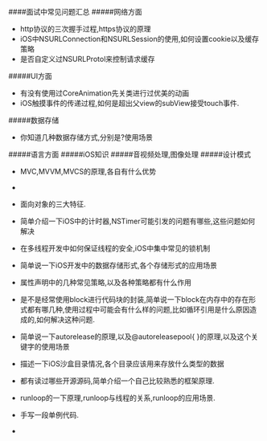 ####面试中常见问题汇总
#####网络方面
 * http协议的三次握手过程,https协议的原理
 * iOS中NSURLConnection和NSURLSession的使用,如何设置cookie以及缓存策略
 * 是否自定义过NSURLProtol来控制请求缓存
 
#####UI方面
 * 有没有使用过CoreAnimation先关类进行过优美的动画
 * iOS触摸事件的传递过程,如何是超出父view的subView接受touch事件.
 
#####数据存储
 * 你知道几种数据存储方式,分别是?使用场景
 
#####语言方面
#####iOS知识
#####音视频处理,图像处理
#####设计模式
 * MVC,MVVM,MVCS的原理,各自有什么优势
 * 

* 面向对象的三大特征.
* 简单介绍一下iOS中的计时器,NSTimer可能引发的问题有哪些,这些问题如何解决
* 在多线程开发中如何保证线程的安全,iOS中集中常见的锁机制
* 简单说一下iOS开发中的数据存储形式,各个存储形式的应用场景
* 属性声明中的几种常见策略,以及各种策略都有什么作用
* 是不是经常使用block进行代码块的封装,简单说一下block在内存中的存在形式都有哪几种,使用过程中可能会有什么样的问题,比如循环引用是什么原因造成的,如何解决这种问题.
* 简单说一下autorelease的原理,以及@autoreleasepool{ }的原理,以及这个关键字的使用场景
* 描述一下iOS沙盒目录情况,各个目录应该用来存放什么类型的数据
* 都有读过哪些开源源码,简单介绍一个自己比较熟悉的框架原理.
* runloop的一下原理,runloop与线程的关系,runloop的应用场景.
* 手写一段单例代码.
* 